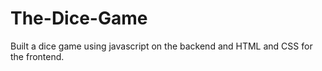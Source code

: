 # The-Dice-Game
Built a dice game using javascript on the backend and HTML and CSS for the frontend.
